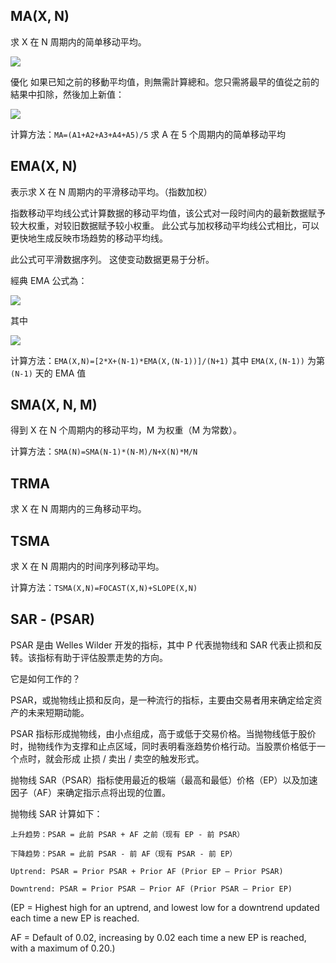 ## MA(X, N)

求 X 在 N 周期内的简单移动平均。

![](http://fxcodebase.com/wiki/images/math/d/2/f/d2f270e23f2b0ea60b507f4b3c4e56d6.png)

優化
如果已知之前的移動平均值，則無需計算總和。您只需將最早的值從之前的結果中扣除，然後加上新值：

![](http://fxcodebase.com/wiki/images/math/7/9/3/7939971a56e55a5d1128f73047d7fd18.png)

计算方法：`MA=(A1+A2+A3+A4+A5)/5` 求 A 在 5 个周期内的简单移动平均

## EMA(X, N)

表示求 X 在 N 周期内的平滑移动平均。（指数加权）

指数移动平均线公式计算数据的移动平均值，该公式对一段时间内的最新数据赋予较大权重，对较旧数据赋予较小权重。 此公式与加权移动平均线公式相比，可以更快地生成反映市场趋势的移动平均线。

此公式可平滑数据序列。 这使变动数据更易于分析。

經典 EMA 公式為：

![](http://fxcodebase.com/wiki/images/math/9/3/0/93053c024e4b10d2b788835d4c017268.png)

其中

![](http://fxcodebase.com/wiki/images/math/7/f/4/7f43ebda03cef0c2c1125de202b8c8f5.png)

计算方法：`EMA(X,N)=[2*X+(N-1)*EMA(X,(N-1))]/(N+1)` 其中 `EMA(X,(N-1))` 为第 `(N-1)` 天的 EMA 值

## SMA(X, N, M)

得到 X 在 N 个周期内的移动平均，M 为权重（M 为常数）。

计算方法：`SMA(N)=SMA(N-1)*(N-M)/N+X(N)*M/N`

## TRMA

求 X 在 N 周期内的三角移动平均。

## TSMA

求 X 在 N 周期内的时间序列移动平均。

计算方法：`TSMA(X,N)=FOCAST(X,N)+SLOPE(X,N)`

## SAR - (PSAR)

PSAR 是由 Welles Wilder 开发的指标，其中 P 代表抛物线和 SAR 代表止损和反转。该指标有助于评估股票走势的方向。

它是如何工作的？

PSAR，或抛物线止损和反向，是一种流行的指标，主要由交易者用来确定给定资产的未来短期动能。

PSAR 指标形成抛物线，由小点组成，高于或低于交易价格。当抛物线低于股价时，抛物线作为支撑和止点区域，同时表明看涨趋势价格行动。当股票价格低于一个点时，就会形成 止损 / 卖出 / 卖空的触发形式。

抛物线 SAR（PSAR）指标使用最近的极端（最高和最低）价格（EP）以及加速因子（AF）来确定指示点将出现的位置。

抛物线 SAR 计算如下：

```
上升趋势：PSAR = 此前 PSAR + AF 之前（现有 EP - 前 PSAR）

下降趋势：PSAR = 此前 PSAR - 前 AF（现有 PSAR - 前 EP）

Uptrend: PSAR = Prior PSAR + Prior AF (Prior EP – Prior PSAR)

Downtrend: PSAR = Prior PSAR – Prior AF (Prior PSAR – Prior EP)
```

(EP = Highest high for an uptrend, and lowest low for a downtrend updated each time a new EP is reached.

AF = Default of 0.02, increasing by 0.02 each time a new EP is reached, with a maximum of 0.20.)
